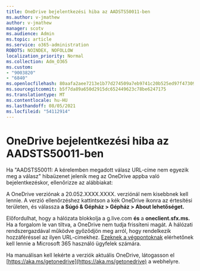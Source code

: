 ```yaml
---
title: OneDrive bejelentkezési hiba az AADSTS50011-ben
ms.author: v-jmathew
author: v-jmathew
manager: scotv
ms.audience: Admin
ms.topic: article
ms.service: o365-administration
ROBOTS: NOINDEX, NOFOLLOW
localization_priority: Normal
ms.collection: Adm_O365
ms.custom:
- "9003820"
- "6840"
ms.openlocfilehash: 80aafa2aee7213e1b77d274509a7eb9741c20b525ed97f473093ac8c6514f3c7
ms.sourcegitcommit: b5f7da89a650d2915dc652449623c78be6247175
ms.translationtype: MT
ms.contentlocale: hu-HU
ms.lasthandoff: 08/05/2021
ms.locfileid: "54112914"
---
```

# <a name="onedrive-login-error-aadsts50011"></a>OneDrive bejelentkezési hiba az AADSTS50011-ben

Ha "AADSTS50011: A kérelemben megadott válasz URL-címe nem egyezik meg a válasz" hibaüzenet jelenik meg az OneDrive appba való bejelentkezéskor, ellenőrizze az alábbiakat:

A OneDrive verziónak a 20.052.XXXX.XXXX. verziónál nem kisebbnek kell lennie. A verzió ellenőrzéshez kattintson a kék OneDrive ikonra az értesítési területen, és válassza **a Súgó & Gépház > Gépház > About lehetőséget.**

Előfordulhat, hogy a hálózata blokkolja a g.live.com **és** a **oneclient.sfx.ms.** Ha a forgalom le van tiltva, a OneDrive nem tudja frissíteni magát. A hálózati rendszergazdával működve győződjön meg arról, hogy rendelkezik hozzáféréssel az ilyen URL-címekhez. [Ezeknek a végpontoknak](https://docs.microsoft.com/microsoft-365/enterprise/urls-and-ip-address-ranges?view=o365-worldwide) elérhetőnek kell lennie a Microsoft 365 használó ügyfelek számára.

Ha manuálisan kell lekérte a verziók aktuális OneDrive, látogasson el [https://aka.ms/getonedrive](https://aka.ms/getonedrive) a webhelyre.

